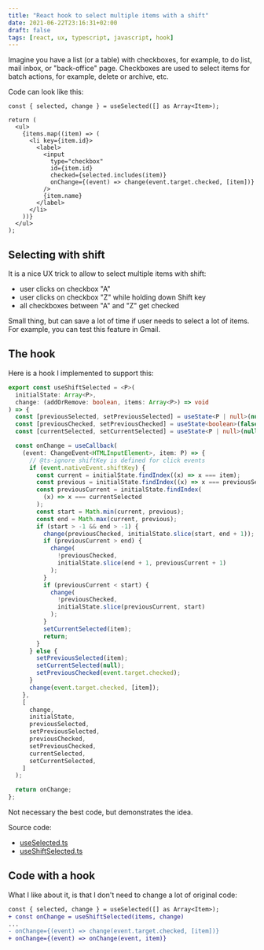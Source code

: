 ```yaml
---
title: "React hook to select multiple items with a shift"
date: 2021-06-22T23:16:31+02:00
draft: false
tags: [react, ux, typescript, javascript, hook]
---
```


Imagine you have a list (or a table) with checkboxes, for example, to do list, mail inbox, or "back-office" page. Checkboxes are used to select items for batch actions, for example, delete or archive, etc.

<!--more-->

Code can look like this:

```tsx
const { selected, change } = useSelected([] as Array<Item>);

return (
  <ul>
    {items.map((item) => (
      <li key={item.id}>
        <label>
          <input
            type="checkbox"
            id={item.id}
            checked={selected.includes(item)}
            onChange={(event) => change(event.target.checked, [item])}
          />
          {item.name}
        </label>
      </li>
    ))}
  </ul>
);
```

## Selecting with shift

It is a nice UX trick to allow to select multiple items with shift:

- user clicks on checkbox "A"
- user clicks on checkbox "Z" while holding down Shift key
- all checkboxes between "A" and "Z" get checked

Small thing, but can save a lot of time if user needs to select a lot of items. For example, you can test this feature in Gmail.

## The hook

Here is a hook I implemented to support this:

```ts
export const useShiftSelected = <P>(
  initialState: Array<P>,
  change: (addOrRemove: boolean, items: Array<P>) => void
) => {
  const [previousSelected, setPreviousSelected] = useState<P | null>(null);
  const [previousChecked, setPreviousChecked] = useState<boolean>(false);
  const [currentSelected, setCurrentSelected] = useState<P | null>(null);

  const onChange = useCallback(
    (event: ChangeEvent<HTMLInputElement>, item: P) => {
      // @ts-ignore shiftKey is defined for click events
      if (event.nativeEvent.shiftKey) {
        const current = initialState.findIndex((x) => x === item);
        const previous = initialState.findIndex((x) => x === previousSelected);
        const previousCurrent = initialState.findIndex(
          (x) => x === currentSelected
        );
        const start = Math.min(current, previous);
        const end = Math.max(current, previous);
        if (start > -1 && end > -1) {
          change(previousChecked, initialState.slice(start, end + 1));
          if (previousCurrent > end) {
            change(
              !previousChecked,
              initialState.slice(end + 1, previousCurrent + 1)
            );
          }
          if (previousCurrent < start) {
            change(
              !previousChecked,
              initialState.slice(previousCurrent, start)
            );
          }
          setCurrentSelected(item);
          return;
        }
      } else {
        setPreviousSelected(item);
        setCurrentSelected(null);
        setPreviousChecked(event.target.checked);
      }
      change(event.target.checked, [item]);
    },
    [
      change,
      initialState,
      previousSelected,
      setPreviousSelected,
      previousChecked,
      setPreviousChecked,
      currentSelected,
      setCurrentSelected,
    ]
  );

  return onChange;
};
```

Not necessary the best code, but demonstrates the idea.

Source code:

- [useSelected.ts](https://github.com/stereobooster/useful-react-snippets/blob/main/useShiftSelected/useSelected.ts)
- [useShiftSelected.ts](https://github.com/stereobooster/useful-react-snippets/blob/main/useShiftSelected/useShiftSelected.ts)

## Code with a hook

What I like about it, is that I don't need to change a lot of original code:

```diff
const { selected, change } = useSelected([] as Array<Item>);
+ const onChange = useShiftSelected(items, change)
...
- onChange={(event) => change(event.target.checked, [item])}
+ onChange={(event) => onChange(event, item)}
```
